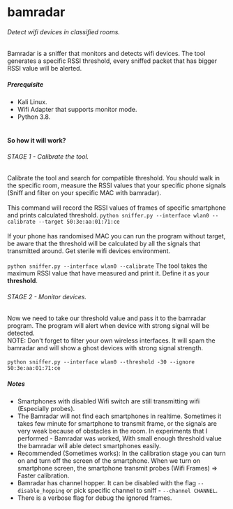 # bamradar
######  Detect wifi devices in classified rooms.
Bamradar is a sniffer that monitors and detects 
wifi devices. The tool generates a specific RSSI threshold, 
every sniffed packet that has bigger RSSI value 
will be alerted.
<br>
##### Prerequisite
* Kali Linux.
* Wifi Adapter that supports monitor mode.
* Python 3.8.
<br><br>
#### So how it will work?
###### STAGE 1 - Calibrate the tool.
Calibrate the tool and search for compatible threshold. 
You should walk in the specific room, 
measure the RSSI values that your
specific phone signals (Sniff and filter on your specific MAC with bamradar).
<br><br> 
This command will record the RSSI values of 
frames of specific smartphone and prints 
calculated threshold.
`python sniffer.py --interface wlan0 --calibrate --target 50:3e:aa:01:71:ce`
<br><br>
If your phone has randomised MAC you can run the 
program without target, be aware that the threshold
will be calculated by all the signals that transmitted
around. Get sterile wifi devices environment.<br><br>
`python sniffer.py --interface wlan0 --calibrate`
The tool takes the maximum RSSI value that have measured and print it.
Define it as your **threshold**.
###### STAGE 2 - Monitor devices.
Now we need to take our threshold value and pass it to
the bamradar program. The program will alert when
device with strong signal will be detected.
<br>
NOTE: Don't forget to filter your own wireless interfaces.
It will spam the bamradar and will show a ghost devices
with strong signal strength. 
<br><br>
`python sniffer.py --interface wlan0 --threshold -30 --ignore 50:3e:aa:01:71:ce`
##### Notes
* Smartphones with disabled Wifi switch are still
transmitting wifi (Especially probes).
* The Bamradar will not find each smartphones in realtime.
Sometimes it takes few minute for smartphone to transmit
frame, or the signals are very weak because of obstacles
in the room. In experiments that I performed - Bamradar was worked,
With small enough threshold value the bamradar will
able detect smartphones easily.
* Recommended (Sometimes works): In the calibration stage you can turn on
and turn off the screen of the smartphone. When we
turn on smartphone screen, the smartphone transmit probes 
(Wifi Frames) => Faster calibration.
* Bamradar has channel hopper. It can be disabled
with the flag `--disable_hopping` or pick specific
channel to sniff - `--channel CHANNEL`.  
* There is a verbose flag for debug the ignored frames.
